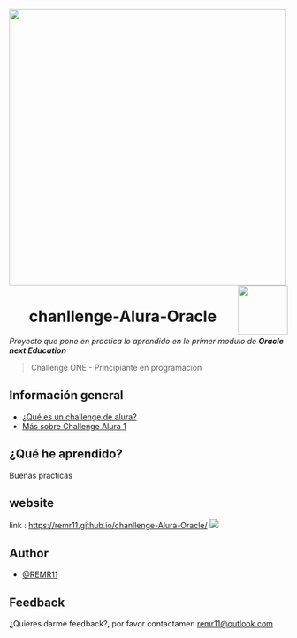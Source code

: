 
<a href="https://www.aluracursos.com/"><img src="../chanllenge-Alura-Oracle/img/Logo-One.svg" width="500px" />
<img src="../chanllenge-Alura-Oracle/img/alura-latam-oracle-logo.png" width="90px" align="right"></a>

 <h1 align="center">chanllenge-Alura-Oracle</h1>
 <p align=""><i>Proyecto que pone en practica lo aprendido en le primer modulo de <strong> Oracle next Education</strong></i></p>

>Challenge ONE - Principiante en programación


## Información general 
 - [¿Qué es un challenge de alura?](https://www.aluracursos.com/challenges?host=https://app.aluracursos.com)
 - [Más sobre Challenge Alura 1 ](https://www.aluracursos.com/challenges/oracle-one/sprint01-construye-un-encriptador-texto-con-javascript)

## ¿Qué he aprendido?

 Buenas practicas 
 ## website
link : https://remr11.github.io/chanllenge-Alura-Oracle/ 
<a href="https://remr11.github.io/chanllenge-Alura-Oracle/"><img src="../chanllenge-Alura-Oracle/img/pre-release-proyect.png"/><a>


## Author

- [@REMR11](https://github.com/REMR11)

## Feedback

¿Quieres darme feedback?, por favor contactamen remr11@outlook.com
